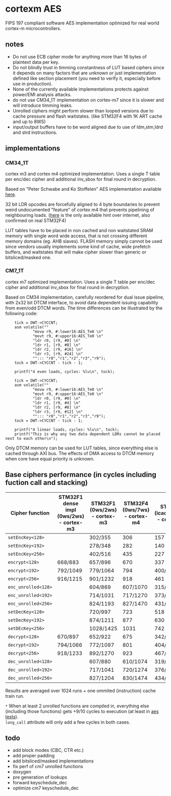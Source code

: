 # cortexm AES

FIPS 197 compliant software AES implementation optimized for real world cortex-m microcontrollers.


## notes
- Do not use ECB cipher mode for anything more than 16 bytes of plaintext data per key.
- Do not blindly trust in timming constantness of LUT based ciphers since it depends on many factors that are 
unknown or just implementation defined like section placement (you need to verify it, especially before use in production).
- None of the currently available implementations protects against power/EMI analysis attacks.
- do not use CM34_1T implementation on cortex-m7 since it is slower and will introduce timming leaks.
- Unrolled ciphers might perform slower than looped versions due to cache pressure and flash waitstates. (like STM32F4 with 1K ART cache and up to 8WS) 
- input/output buffers have to be word aligned due to use of ldm,stm,ldrd and strd instructions.

## implementations

### CM34_1T

cortex m3 and cortex m4 optimized implementation.
Uses a single T table per enc/dec cipher and additional inv_sbox for final round in decryption.

Based on "Peter Schwabe and Ko Stoffelen" AES implementation available [here](https://github.com/Ko-/aes-armcortexm).

32 bit LDR opcodes are forcefully aligned to 4 byte boundaries to prevent weird undocumented "feature" of cortex m4 that prevents pipelining of neighbouring loads. 
([here](https://community.arm.com/processors/f/discussions/4069/cortex-m3-pipelining-of-consecutive-ldr-instructions-to-different-memory-regions) is the 
only available hint over internet, also confirmed on real STM32F4)

LUT tables have to be placed in non cached and non waitstated SRAM memory with single word wide access, that is not crossing different memory domains (eg. AHB slaves).
FLASH memory simply cannot be used since vendors usually implements some kind of cache, wide prefetch buffers, and waitstates that will make cipher slower than generic or bitsliced/masked one.

### CM7_1T

cortex m7 optimized implementation.
Uses a single T table per enc/dec cipher and additional inv_sbox for final round in decryption.

Based on CM34 implementation, carefully reordered for dual issue pipeline, with 2x32 bit DTCM interface, to avoid data dependent issuing capability from even/odd DTCM words.
The time differences can be illustrated by the following code:
```
	tick = DWT->CYCCNT;
	asm volatile(""
			"movw r9, #:lower16:AES_Te0 \n"
			"movt r9, #:upper16:AES_Te0 \n"
			"ldr r0, [r9, #0] \n"
			"ldr r1, [r9, #8] \n"
			"ldr r2, [r9, #16] \n"
			"ldr r3, [r9, #24] \n"
			""::: "r0","r1","r2","r3","r9");
	tock = DWT->CYCCNT - tick - 1;

	printf("4 even loads, cycles: %lu\n", tock);

	tick = DWT->CYCCNT;
	asm volatile(""
			"movw r9, #:lower16:AES_Te0 \n"
			"movt r9, #:upper16:AES_Te0 \n"
			"ldr r0, [r9, #0] \n"
			"ldr r1, [r9, #4] \n"
			"ldr r2, [r9, #8] \n"
			"ldr r3, [r9, #12] \n"
			""::: "r0","r1","r2","r3","r9");
	tock = DWT->CYCCNT - tick - 1;

	printf("4 linear loads, cycles: %lu\n", tock);
	printf("This is why any two data dependent LDRs cannot be placed next to each other\n");
```

Only DTCM memory can be used for LUT tables, since everything else is cached through AXI bus.
The effects of DMA access to DTCM memory when core have equal priority is unknown.

## Base ciphers performance (in cycles including fuction call and stacking)

| Cipher function     | STM32F1 dense impl (0ws/2ws) - cortex-m3 |STM32F1 (0ws/2ws) - cortex-m3 | STM32F4 (0ws/7ws) - cortex-m4 | STM32H7 (icache/itcm)* - cortex-m7 |
|---------------------|------------------------------------------|------------------------------|-------------------------------|-----------------------------------|
| `setEncKey<128>`    |          | 302/355   | 306      | 157 |
| `setEncKey<192>`    |          | 278/348   | 282      | 140 |
| `setEncKey<256>`    |          | 402/516   | 435      | 227 |
| `encrypt<128>`      | 668/883  | 657/896   | 670      | 337 |
| `encrypt<192>`      | 792/1049 | 779/1064  | 794      | 400/399 |
| `encrypt<256>`      | 916/1215 | 901/1232  | 918      | 461 |
| `enc_unrolled<128>` |          | 604/869   | 607/1070 | 315/314 |
| `enc_unrolled<192>` |          | 714/1031  | 717/1270 | 373/372 | 
| `enc_unrolled<256>` |          | 824/1193  | 827/1470 | 431/430 | 
| `setDecKey<128>`    |          | 720/997   | 723      | 518 |
| `setDecKey<192>`    |          | 874/1211  | 877      | 630 |
| `setDEcKey<256>`    |          | 1028/1425 | 1031     | 742 |
| `decrypt<128>`      | 670/897  | 652/922   | 675      | 342/343 |
| `decrypt<192>`      | 794/1066 | 772/1097  | 801      | 404/405 |
| `decrypt<256>`      | 918/1233 | 892/1270  | 923      | 467/467 |
| `dec_unrolled<128>` |          | 607/880   | 610/1074 | 319/317 |
| `dec_unrolled<192>` |          | 717/1041  | 720/1274 | 376/375 |
| `dec_unrolled<256>` |          | 827/1204  | 830/1474 | 434/433 | 

Results are averaged over 1024 runs + one ommited (instruction) cache train run.

`*` When at least 2 unrolled functions are compiled in, everything else (including those functions) gets +9/10 cycles to execution (at least in [aes tests](aes_tests.hpp)).  
`long_call` attribute will only add a few cycles in both cases.

## todo
- add block modes (CBC, CTR etc.)
- add proper padding
- add bitsliced/masked implementations
- fix perf of cm7 unrolled functions
- doxygen
- pre generation of lookups
- forward keyschedule_dec 
- optimize cm7 keyschedule_dec